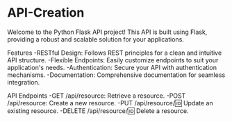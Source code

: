 # API-Creation

Welcome to the Python Flask API project! This API is built using Flask, providing a robust and scalable solution for your applications.

Features
-RESTful Design: Follows REST principles for a clean and intuitive API structure.
-Flexible Endpoints: Easily customize endpoints to suit your application's needs.
-Authentication: Secure your API with authentication mechanisms.
-Documentation: Comprehensive documentation for seamless integration.

API Endpoints
-GET /api/resource: Retrieve a resource.
-POST /api/resource: Create a new resource.
-PUT /api/resource/:id: Update an existing resource.
-DELETE /api/resource/:id: Delete a resource.

